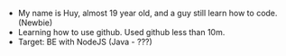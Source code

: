 - My name is Huy, almost 19 year old, and a guy still learn how to code. (Newbie)
- Learning how to use github. Used github less than 10m.
- Target: BE with NodeJS (Java - ???)


<!---
dqhuy2005/dqhuy2005 is a ✨ special ✨ repository because its `README.md` (this file) appears on your GitHub profile.
You can click the Preview link to take a look at your changes.
--->
